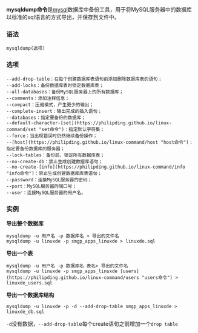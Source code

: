 **mysqldump命令**是[mysql](https://philipding.github.io/linux-command/mysql "mysql命令")数据库中备份工具，用于将MySQL服务器中的数据库以标准的sql语言的方式导出，并保存到文件中。

### 语法  

```
mysqldump(选项)
```

### 选项  

```
--add-drop-table：在每个创建数据库表语句前添加删除数据库表的语句；
--add-locks：备份数据库表时锁定数据库表；
--all-databases：备份MySQL服务器上的所有数据库；
--comments：添加注释信息；
--compact：压缩模式，产生更少的输出；
--complete-insert：输出完成的插入语句；
--databases：指定要备份的数据库；
--default-character-[set](https://philipding.github.io/linux-command/set "set命令")：指定默认字符集；
--force：当出现错误时仍然继续备份操作；
--[host](https://philipding.github.io/linux-command/host "host命令")：指定要备份数据库的服务器；
--lock-tables：备份前，锁定所有数据库表；
--no-create-db：禁止生成创建数据库语句；
--no-create-[info](https://philipding.github.io/linux-command/info "info命令")：禁止生成创建数据库库表语句；
--password：连接MySQL服务器的密码；
--port：MySQL服务器的端口号；
--user：连接MySQL服务器的用户名。
```

### 实例  

**导出整个数据库**

```
mysqldump -u 用户名 -p 数据库名 > 导出的文件名
mysqldump -u linuxde -p smgp_apps_linuxde > linuxde.sql
```

**导出一个表**

```
mysqldump -u 用户名 -p 数据库名 表名> 导出的文件名
mysqldump -u linuxde -p smgp_apps_linuxde [users](https://philipding.github.io/linux-command/users "users命令") > linuxde_users.sql
```

**导出一个数据库结构**

```
mysqldump -u linuxde -p -d --add-drop-table smgp_apps_linuxde > linuxde_db.sql
```

`-d`没有数据，`--add-drop-tabl`e每个create语句之前增加一个`drop table`
